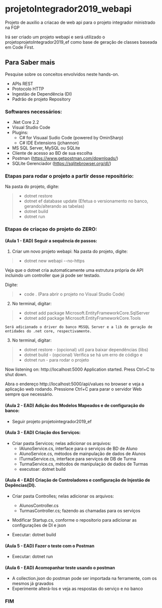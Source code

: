 # projetoIntegrador2019_webapi
Projeto de auxilio a criacao de web api para o projeto integrador ministrado na FGP

Irá ser criado um projeto webapi e será utilizado o projetoprojetoIntegrador2019_ef como base de geração de classes baseada em Code First.

## Para Saber mais

Pesquise sobre os conceitos envolvidos neste hands-on.

- APIs REST
- Protocolo HTTP
- Ingestão de Dependência (DI)
- Padrão de projeto Repository

### Softwares necessários:
- .Net Core 2.2
- Visual Studio Code
- Plugins:
    - C# for Visuaal Sudio Code (powered by OminSharp)
    - C# IDE Extensions (jchannon)
- MS SQL Server, MySQL ou SQLite 
- Cliente de acesso ao BD de sua escolha
- Postman (https://www.getpostman.com/downloads/)
- SQLite Gerenciador (https://sqlitebrowser.org/dl/)

### Etapas para rodar o projeto a partir desse repositório:

Na pasta do projeto, digite:
>  -  dotnet restore
> -   dotnet ef database update (Efetua o versionamento no banco, gerando/alterando as tabelas)
>  -  dotnet build
>  -  dotnet run


### Etapas de criaçao do projeto do ZERO:

#### (Aula 1 - EAD) Seguir a sequência de passos: 

1. Criar um novo projeto webapi:
Na pasta do projeto, digite:
> -    dotnet new webapi --no-https 

Veja que o dotnet cria automaticamente uma estrutura própria de API incluindo um controller que já pode ser testado.

Digite:
> -    code .           (Para abrir o projeto no Visual Studio Code)

2. No terminal, digitar:
> -    dotnet add package Microsoft.EntityFrameworkCore.SqlServer
> -    dotnet add package Microsoft.EntityFrameworkCore.Tools 

    Será adicionado o driver do banco MSSQL Server e a lib de geração de entidades do .net core, respectivamente.

3. No terminal, digitar:
> -    dotnet restore    - (opcional) util para baixar dependências (libs)
> -    dotnet build      - (opcional) Verifica se há um erro de código
e
> -    dotnet run        - para rodar o projeto

Now listening on: http://localhost:5000
Application started. Press Ctrl+C to shut down.

Abra o endereço http://localhost:5000/api/values no browser e veja a aplicação web rodando.
Pressione Ctrl+C para parar o servidor Web sempre que necessário.

#### (Aula 2 - EAD) Adição dos Modelos Mapeados e de configuração do banco: 
- Seguir projeto projetointegrador2019_ef

#### (Aula 3 - EAD) Criação dos Serviços:
- Criar pasta Servicos; nelas adicionar os arquivos:
    - IAlunoService.cs, interface para o serviços de BD de Aluno
    - AlunoService.cs, métodos de mainpulação de dados de Alunos
    - ITurmaService.cs, interface para serviços de DB de Turma
    - TurmaService.cs, métodos de manipulaçào de dados de Turmas
    - executoar: dotnet build

#### (Aula 4 - EAD) Criação de Controladores e configuração de Injestão de Depências(DI).
- Criar pasta Controlles; nelas adicionar os arquivos:
    - AlunosController.cs
    - TurmasController.cs; fazendo as chamadas para os serviços

- Modificar Startup.cs, conforme o repositorio para adicionar as configurações de DI e json
- Executar: dotnet build

#### (Aula 5 - EAD) Fazer o teste com o Postman
- Executar:
    dotnet run

#### (Aula 6 - EAD) Acomopanhar teste usando o postman
- A collection.json do postman pode ser importada na ferramente, com os mesmos já gravados
- Experimente alterá-los e veja as respostas do serviço e no banco

### FIM


